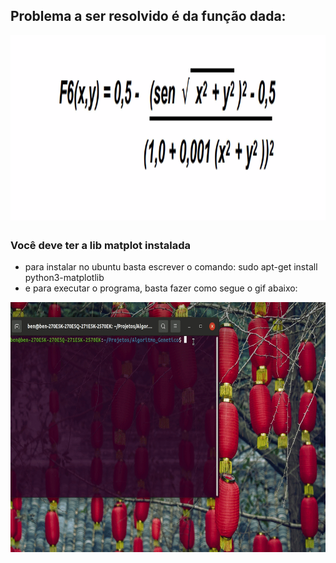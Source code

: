 ## Problema a ser resolvido é da função dada:
<img src="./assets/read.gif" height="300"/>

### Você deve ter a lib matplot instalada
- para instalar no ubuntu basta escrever o comando: sudo apt-get install python3-matplotlib
- e para executar o programa, basta fazer como segue o gif abaixo:
<img src="./assets/algo_gen.gif" height="400"/>

